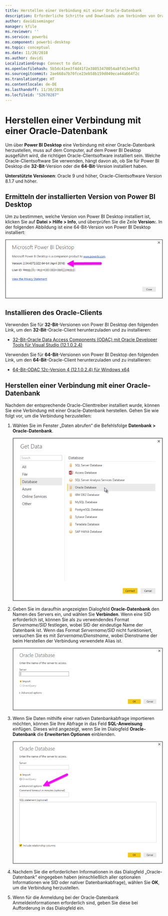 ```yaml
---
title: Herstellen einer Verbindung mit einer Oracle-Datenbank
description: Erforderliche Schritte und Downloads zum Verbinden von Oracle mit Power BI Desktop
author: davidiseminger
manager: kfile
ms.reviewer: ''
ms.service: powerbi
ms.component: powerbi-desktop
ms.topic: conceptual
ms.date: 11/28/2018
ms.author: davidi
LocalizationGroup: Connect to data
ms.openlocfilehash: 5b5dc41ee3f4d41f2e38053470054a8f453e4fb3
ms.sourcegitcommit: 2ae660a7b70fce23eb58b159d049eca44a664f2c
ms.translationtype: HT
ms.contentlocale: de-DE
ms.lasthandoff: 11/30/2018
ms.locfileid: "52670287"
---
```

# <a name="connect-to-an-oracle-database"></a>Herstellen einer Verbindung mit einer Oracle-Datenbank
Um über **Power BI Desktop** eine Verbindung mit einer Oracle-Datenbank herzustellen, muss auf dem Computer, auf dem Power BI Desktop ausgeführt wird, die richtigen Oracle-Clientsoftware installiert sein. Welche Oracle-Clientsoftware Sie verwenden, hängt davon ab, ob Sie für Power BI Desktop die **32-Bit**-Version oder die **64-Bit**-Version installiert haben.

**Unterstützte Versionen**: Oracle 9 und höher, Oracle-Clientsoftware Version 8.1.7 und höher.

## <a name="determining-which-version-of-power-bi-desktop-is-installed"></a>Ermitteln der installierten Version von Power BI Desktop
Um zu bestimmen, welche Version von Power BI Desktop installiert ist, klicken Sie auf **Datei > Hilfe > Info**, und überprüfen Sie die Zeile **Version:**. In der folgenden Abbildung ist eine 64-Bit-Version von Power BI Desktop installiert:

![](media/desktop-connect-oracle-database/connect-oracle-database_1.png)

## <a name="installing-the-oracle-client"></a>Installieren des Oracle-Clients
Verwenden Sie für **32-Bit**-Versionen von Power BI Desktop den folgenden Link, um den **32-Bit**-Oracle-Client herunterzuladen und zu installieren:

* [32-Bit-Oracle Data Access Components (ODAC) mit Oracle Developer Tools für Visual Studio (12.1.0.2.4)](http://www.oracle.com/technetwork/topics/dotnet/utilsoft-086879.html)

Verwenden Sie für **64-Bit**-Versionen von Power BI Desktop den folgenden Link, um den **64-Bit**-Oracle-Client herunterzuladen und zu installieren:

* [64-Bit-ODAC 12c-Version 4 (12.1.0.2.4) für Windows x64](http://www.oracle.com/technetwork/database/windows/downloads/index-090165.html)

## <a name="connect-to-an-oracle-database"></a>Herstellen einer Verbindung mit einer Oracle-Datenbank
Nachdem der entsprechende Oracle-Clienttreiber installiert wurde, können Sie eine Verbindung mit einer Oracle-Datenbank herstellen. Gehen Sie wie folgt vor, um die Verbindung herzustellen:

1. Wählen Sie im Fenster „Daten abrufen“ die Befehlsfolge **Datenbank > Oracle-Datenbank**.
   
   ![](media/desktop-connect-oracle-database/connect-oracle-database_2.png)
2. Geben Sie im daraufhin angezeigten Dialogfeld **Oracle-Datenbank** den Namen des Servers ein, und wählen Sie **Verbinden**. Wenn eine SID erforderlich ist, können Sie als zu verwendendes Format *Servername/SID* festlegen, wobei SID der eindeutige Name der Datenbank ist. Wenn das Format *Servername/SID* nicht funktioniert, versuchen Sie es mit *Servername/Dienstname*, wobei Dienstname der beim Herstellen der Verbindung verwendete Alias ist.
   
   ![](media/desktop-connect-oracle-database/connect-oracle-database_3.png)
3. Wenn Sie Daten mithilfe einer nativen Datenbankabfrage importieren möchten, können Sie Ihre Abfrage in das Feld **SQL-Anweisung** einfügen. Dieses wird angezeigt, wenn Sie im Dialogfeld **Oracle-Datenbank** die **Erweiterten Optionen** einblenden.
   
   ![](media/desktop-connect-oracle-database/connect-oracle-database_4.png)
4. Nachdem Sie die erforderlichen Informationen in das Dialogfeld „Oracle-Datenbank“ eingegeben haben (einschließlich aller optionalen Informationen wie SID oder nativer Datenbankabfrage), wählen Sie **OK**, um die Verbindung herzustellen.
5. Wenn für die Anmeldung bei der Oracle-Datenbank Anmeldeinformationen erforderlich sind, geben Sie diese bei Aufforderung in das Dialogfeld ein.


